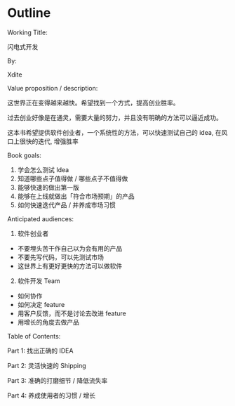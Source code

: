 # Outline

Working Title:

闪电式开发

By:

Xdite

Value proposition / description:

这世界正在变得越来越快。希望找到一个方式，提高创业胜率。

过去创业好像是在通灵，需要大量的努力，并且没有明确的方法可以逼近成功。

这本书希望提供软件创业者，一个系统性的方法，可以快速测试自己的 idea, 在风口上很快的迭代, 增强胜率

Book goals:

1. 学会怎么测试 Idea
2. 知道哪些点子值得做 / 哪些点子不值得做
3. 能够快速的做出第一版
4. 能够在上线就做出「符合市场预期」的产品
5. 如何快速迭代产品 / 并养成市场习惯

Anticipated audiences:

1. 软件创业者
  - 不要埋头苦干作自己以为会有用的产品
  - 不要先写代码，可以先测试市场
  - 这世界上有更好更快的方法可以做软件
2. 软件开发 Team
  - 如何协作
  - 如何决定 feature
  - 用客户反馈，而不是讨论去改进 feature
  - 用增长的角度去做产品

Table of Contents:

Part 1: 找出正确的 IDEA

Part 2: 灵活快速的 Shipping

Part 3: 准确的打磨细节 / 降低流失率

Part 4: 养成使用者的习惯 / 增长

